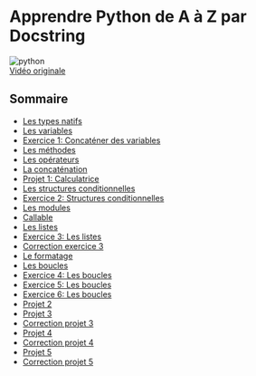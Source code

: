 # Apprendre Python de A à Z par Docstring

![python](https://img.shields.io/badge/Python-3.11.4-red?logo=Python&label=python&logoColor=white)  
[Vidéo originale](https://www.youtube.com/watch?v=LamjAFnybo0)  

## Sommaire
- [Les types natifs]()
- [Les variables]()
- [Exercice 1: Concaténer des variables]()
- [Les méthodes]()
- [Les opérateurs]()
- [La concaténation]()
- [Projet 1: Calculatrice]()
- [Les structures conditionnelles]()
- [Exercice 2: Structures conditionnelles]()
- [Les modules]()
- [Callable]()
- [Les listes]()
- [Exercice 3: Les listes]()
- [Correction exercice 3]()
- [Le formatage]()
- [Les boucles]()
- [Exercice 4: Les boucles]()
- [Exercice 5: Les boucles]()
- [Exercice 6: Les boucles]()
- [Projet 2]()
- [Projet 3]()
- [Correction projet 3]()
- [Projet 4]()
- [Correction projet 4]()
- [Projet 5]()
- [Correction projet 5]()

